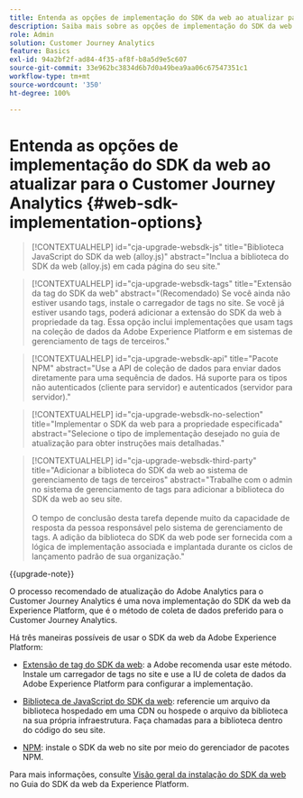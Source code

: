 ```yaml
---
title: Entenda as opções de implementação do SDK da web ao atualizar para o Customer Journey Analytics
description: Saiba mais sobre as opções de implementação do SDK da web ao atualizar para o Customer Journey Analytics
role: Admin
solution: Customer Journey Analytics
feature: Basics
exl-id: 94a2bf2f-ad84-4f35-af8f-b8a5d9e5c607
source-git-commit: 33e962bc3834d6b7d0a49bea9aa06c67547351c1
workflow-type: tm+mt
source-wordcount: '350'
ht-degree: 100%

---
```


# Entenda as opções de implementação do SDK da web ao atualizar para o Customer Journey Analytics {#web-sdk-implementation-options}

<!-- markdownlint-disable MD034 -->

>[!CONTEXTUALHELP]
>id="cja-upgrade-websdk-js"
>title="Biblioteca JavaScript do SDK da web (alloy.js)"
>abstract="Inclua a biblioteca do SDK da web (alloy.js) em cada página do seu site."

<!-- markdownlint-enable MD034 -->

<!-- markdownlint-disable MD034 -->

>[!CONTEXTUALHELP]
>id="cja-upgrade-websdk-tags"
>title="Extensão da tag do SDK da web"
>abstract="(Recomendado) Se você ainda não estiver usando tags, instale o carregador de tags no site. Se você já estiver usando tags, poderá adicionar a extensão do SDK da web à propriedade da tag. Essa opção inclui implementações que usam tags na coleção de dados da Adobe Experience Platform e em sistemas de gerenciamento de tags de terceiros."

<!-- markdownlint-enable MD034 -->

<!-- markdownlint-disable MD034 -->

>[!CONTEXTUALHELP]
>id="cja-upgrade-websdk-api"
>title="Pacote NPM"
>abstract="Use a API de coleção de dados para enviar dados diretamente para uma sequência de dados. Há suporte para os tipos não autenticados (cliente para servidor) e autenticados (servidor para servidor)."

<!-- markdownlint-enable MD034 -->

<!-- markdownlint-disable MD034 -->

>[!CONTEXTUALHELP]
>id="cja-upgrade-websdk-no-selection"
>title="Implementar o SDK da web para a propriedade especificada"
>abstract="Selecione o tipo de implementação desejado no guia de atualização para obter instruções mais detalhadas."

<!-- markdownlint-enable MD034 -->

<!-- markdownlint-disable MD034 -->

>[!CONTEXTUALHELP]
>id="cja-upgrade-websdk-third-party"
>title="Adicionar a biblioteca do SDK da web ao sistema de gerenciamento de tags de terceiros"
>abstract="Trabalhe com o admin no sistema de gerenciamento de tags para adicionar a biblioteca do SDK da web ao seu site.<br><br>O tempo de conclusão desta tarefa depende muito da capacidade de resposta da pessoa responsável pelo sistema de gerenciamento de tags. A adição da biblioteca do SDK da web pode ser fornecida com a lógica de implementação associada e implantada durante os ciclos de lançamento padrão de sua organização."

<!-- markdownlint-enable MD034 -->

{{upgrade-note}}

O processo recomendado de atualização do Adobe Analytics para o Customer Journey Analytics é uma nova implementação do SDK da web da Experience Platform, que é o método de coleta de dados preferido para o Customer Journey Analytics.

Há três maneiras possíveis de usar o SDK da web da Adobe Experience Platform:

* [Extensão de tag do SDK da web](https://experienceleague.adobe.com/pt-br/docs/experience-platform/web-sdk/install/extension): a Adobe recomenda usar este método. Instale um carregador de tags no site e use a IU de coleta de dados da Adobe Experience Platform para configurar a implementação.

* [Biblioteca de JavaScript do SDK da web](https://experienceleague.adobe.com/pt-br/docs/experience-platform/web-sdk/install/library): referencie um arquivo da biblioteca hospedado em uma CDN ou hospede o arquivo da biblioteca na sua própria infraestrutura. Faça chamadas para a biblioteca dentro do código do seu site.

* [NPM](https://experienceleague.adobe.com/pt-br/docs/experience-platform/web-sdk/install/npm): instale o SDK da web no site por meio do gerenciador de pacotes NPM.

Para mais informações, consulte [Visão geral da instalação do SDK da web](https://experienceleague.adobe.com/pt-br/docs/experience-platform/web-sdk/install/overview) no Guia do SDK da web da Experience Platform.
